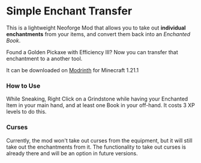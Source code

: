 
Simple Enchant Transfer
=======

This is a lightweight Neoforge Mod that allows you to take out **individual enchantments** from your items, and convert them back into an *Enchanted Book*.

Found a Golden Pickaxe with Efficiency III? Now you can transfer that enchantment to a another tool.

It can be downloaded on [Modrinth](https://modrinth.com/mod/simple-enchant-transfer) for Minecraft 1.21.1




### How to Use
While Sneaking, Right Click on a Grindstone while having your Enchanted Item in your main hand, and at least one Book in your off-hand. It costs 3 XP levels to do this.

### Curses

Currently, the mod won't take out curses from the equipment, but it will still take out the enchantments from it. The functionality to take out curses is already there and will be an option in future versions.
